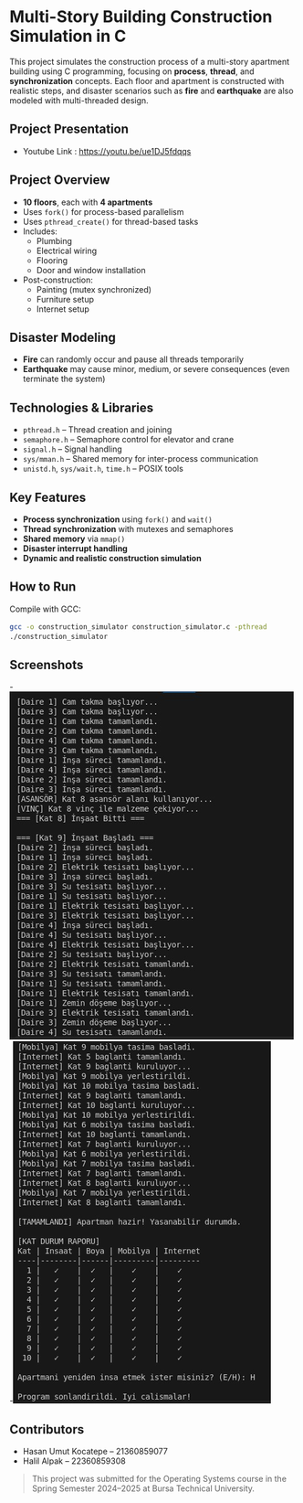 # Multi-Story Building Construction Simulation in C

This project simulates the construction process of a multi-story apartment building using C programming, focusing on **process**, **thread**, and **synchronization** concepts. Each floor and apartment is constructed with realistic steps, and disaster scenarios such as **fire** and **earthquake** are also modeled with multi-threaded design.

## Project Presentation
- Youtube Link : https://youtu.be/ue1DJ5fdqqs

## Project Overview

- **10 floors**, each with **4 apartments**
- Uses `fork()` for process-based parallelism
- Uses `pthread_create()` for thread-based tasks
- Includes:
  - Plumbing
  - Electrical wiring
  - Flooring
  - Door and window installation
- Post-construction:
  - Painting (mutex synchronized)
  - Furniture setup
  - Internet setup

## Disaster Modeling

- **Fire** can randomly occur and pause all threads temporarily
- **Earthquake** may cause minor, medium, or severe consequences (even terminate the system)

## Technologies & Libraries

- `pthread.h` – Thread creation and joining
- `semaphore.h` – Semaphore control for elevator and crane
- `signal.h` – Signal handling
- `sys/mman.h` – Shared memory for inter-process communication
- `unistd.h`, `sys/wait.h`, `time.h` – POSIX tools

## Key Features

- **Process synchronization** using `fork()` and `wait()`
- **Thread synchronization** with mutexes and semaphores
- **Shared memory** via `mmap()`
- **Disaster interrupt handling**
- **Dynamic and realistic construction simulation**

## How to Run

Compile with GCC:
```bash
gcc -o construction_simulator construction_simulator.c -pthread
./construction_simulator
```

## Screenshots

-![Output Sample 1](screenshots/output1.jpg)
-![Output Sample 2](screenshots/output2.jpg)

## ‍Contributors

- Hasan Umut Kocatepe – 21360859077 
- Halil Alpak – 22360859308

> This project was submitted for the Operating Systems course in the Spring Semester 2024–2025 at Bursa Technical University.

